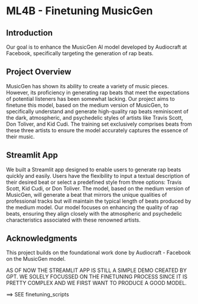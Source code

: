 # ML4B - Finetuning MusicGen

## Introduction

Our goal is to enhance the MusicGen AI model developed by Audiocraft at Facebook, specifically targeting the generation of rap beats. 

## Project Overview

MusicGen has shown its ability to create a variety of music pieces. However, its proficiency in generating rap beats that meet the expectations of potential listeners has been somewhat lacking. Our project aims to finetune this model, based on the medium version of MusicGen, to specifically understand and generate high-quality rap beats reminiscent of the dark, atmospheric, and psychedelic styles of artists like Travis Scott, Don Toliver, and Kid Cudi. The training set exclusively comprises beats from these three artists to ensure the model accurately captures the essence of their music.

## Streamlit App

We built a Streamlit app designed to enable users to generate rap beats quickly and easily. Users have the flexibility to input a textual description of their desired beat or select a predefined style from three options: Travis Scott, Kid Cudi, or Don Toliver. The model, based on the medium version of MusicGen, will generate a beat that mirrors the unique qualities of professional tracks but will maintain the typical length of beats produced by the medium model. Our model focuses on enhancing the quality of rap beats, ensuring they align closely with the atmospheric and psychedelic characteristics associated with these renowned artists.


## Acknowledgments

This project builds on the foundational work done by Audiocraft - Facebook on the MusicGen model.


AS OF NOW THE STREAMLIT APP IS STILL A SIMPLE DEMO CREATED BY GPT. WE SOLELY FOCUSSED ON THE FINETUNING PROCESS SINCE IT IS PRETTY COMPLEX AND WE FIRST WANT TO PRODUCE A GOOD MODEL. 

==> SEE finetuning_scripts
